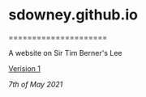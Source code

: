 # sdowney.github.io
=====================

A website on Sir Tim Berner's Lee

[Verision 1](https://sdowney1999.github.io/sdowney1999.github.io/index.html)

*7th of May 2021*
